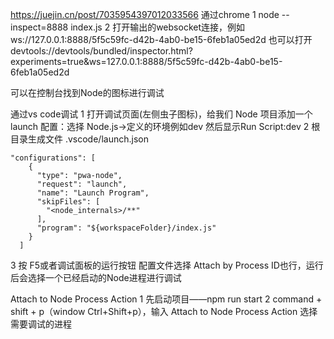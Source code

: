 

https://juejin.cn/post/7035954397012033566
通过chrome
1 node --inspect=8888 index.js
2 打开输出的websocket连接，例如ws://127.0.0.1:8888/5f5c59fc-d42b-4ab0-be15-6feb1a05ed2d
也可以打开
devtools://devtools/bundled/inspector.html?experiments=true&ws=127.0.0.1:8888/5f5c59fc-d42b-4ab0-be15-6feb1a05ed2d

可以在控制台找到Node的图标进行调试


通过vs code调试
1 打开调试页面(左侧虫子图标)，给我们 Node 项目添加一个 launch 配置：选择 Node.js->定义的环境例如dev
然后显示Run Script:dev
2 根目录生成文件 .vscode/launch.json
```
"configurations": [
    {
      "type": "pwa-node",
      "request": "launch",
      "name": "Launch Program",
      "skipFiles": [
        "<node_internals>/**"
      ],
      "program": "${workspaceFolder}/index.js"
    }
  ]
```
3 按 F5或者调试面板的运行按钮
配置文件选择 Attach by Process ID也行，运行后会选择一个已经启动的Node进程进行调试




Attach to Node Process Action
1 先启动项目——npm run start
2 command + shift + p（window Ctrl+Shift+p），输入 Attach to Node Process Action  选择需要调试的进程